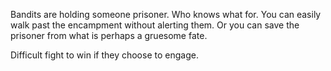 Bandits are holding someone prisoner. Who knows what for.
You can easily walk past the encampment without alerting them.
Or you can save the prisoner from what is perhaps a gruesome fate.

Difficult fight to win if they choose to engage.